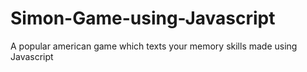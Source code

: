 # Simon-Game-using-Javascript
A popular american game which texts your memory skills made using Javascript
